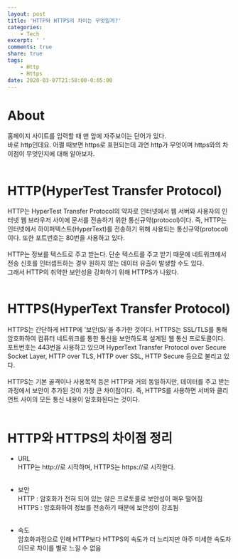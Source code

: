 ```yaml
---
layout: post
title: 'HTTP와 HTTPS의 차이는 무엇일까?'
categories:
    - Tech
excerpt: ' '
comments: true
share: true
tags:
    - Http
    - Https
date: 2020-03-07T21:58:00-0:05:00
---
```


# About

홈페이지 사이트를 입력할 때 맨 앞에 자주보이는 단어가 있다. <br/>
바로 http인데요. 어쩔 때보면 https로 표현되는데 과연 http가 무엇이며 https와의 차이점이 무엇인지에 대해 알아보자.<br/><br/>

# HTTP(HyperTest Transfer Protocol)

HTTP는 HyperTest Transfer Protocol의 약자로 인터넷에서 웹 서버와 사용자의 인터넷 웹 브라우저 사이에 문서를 전송하기 위한 통신규약(protocol)이다. 즉, HTTP는 인터넷에서 하이퍼텍스트(HyperText)를 전송하기 위해 사용되는 통신규약(protocol)이다. 또한 포트번호는 80번을 사용하고 있다.<br/><br/>
HTTP는 정보를 텍스트로 주고 받는다. 단순 텍스트를 주고 받기 때문에 네트워크에서 전송 신호를 인터셉트하는 경우 원하지 않는 데이터 유출이 발생할 수도 있다.<br/>
그래서 HTTP의 취약한 보안성을 강화하기 위해 HTTPS가 나왔다.<br/><br/>

# HTTPS(HyperText Transfer Protocol)

HTTPS는 간단하게 HTTP에 '보안(S)'을 추가한 것이다. HTTPS는 SSL/TLS를 통해 암호화하여 컴퓨터 네트워크를 통한 통신을 보안하도록 설계된 웹 통신 프로토콜이다. 포트번호는 443번을 사용하고 있으며 HyperText Transfer Protocol over Secure Socket Layer, HTTP over TLS, HTTP over SSL, HTTP Secure 등으로 불리고 있다.<br/><br/>
HTTPS는 기본 골격이나 사용목적 등은 HTTP와 거의 동일하지만, 데이터를 주고 받는 과정에서 보안이 추가된 것이 가장 큰 차이점이다. 즉, HTTPS를 사용하면 서버와 클리언트 사이의 모든 통신 내용이 암호화된다는 것이다.<br/><br/>

# HTTP와 HTTPS의 차이점 정리

-   URL​<br/>
    HTTP는 http://로 시작하며, HTTPS는 https://로 시작한다.<br/><br/>

-   보안<br/>
    HTTP : 암호화가 전혀 되어 있는 않은 프로토콜로 보안성이 매우 떨어짐<br/>
    HTTPS : 암호화하여 정보를 전송하기 때문에 보안성이 강조됨<br/><br/>

-   속도<br/>
    암호화과정으로 인해 HTTP보다 HTTPS의 속도가 더 느리지만 아주 미세한 속도차이므로 차이를 별로 느낄 수 없음

​
